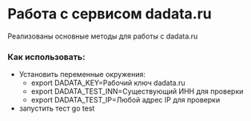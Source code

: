 # Работа с сервисом dadata.ru
Реализованы основные методы для работы с dadata.ru

### Как использовать:
- Установить переменные окружения:
	- export DADATA_KEY=Рабочий ключ dadata.ru
	- export DADATA_TEST_INN=Существующий ИНН для проверки
	- export DADATA_TEST_IP=Любой адрес IP для проверки
- запустить тест go test
